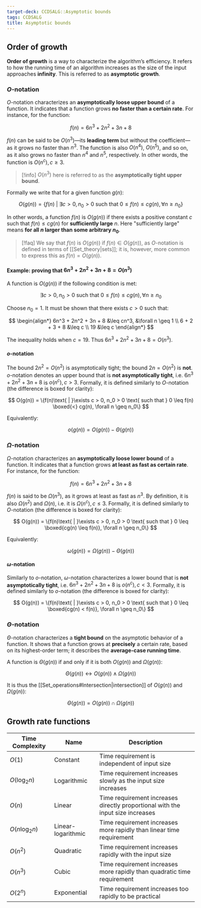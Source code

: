 ```yaml
---
target-deck: CCDSALG::Asymptotic bounds
tags: CCDSALG
title: Asymptotic bounds
---
```


## Order of growth

**Order of growth** is a way to characterize the algorithm’s efficiency. It refers to how the running time of an algorithm increases as the size of the input approaches **infinity**. This is referred to as **asymptotic growth**.
<!--ID: 1718172269128-->

### $O$-notation

$O$-notation characterizes an **asymptotically loose upper bound** of a function. It indicates that a function grows **no faster than a certain rate**. For instance, for the function:

$$
f(n) = 6n^3 + 2n^2 + 3n + 8
$$

$f(n)$ can be said to be $O(n^3)$—its **leading term** but without the coefficient—as it grows no faster than $n^3$. The function is also $O(n^4)$, $O(n^5)$, and so on, as it also grows no faster than $n^4$ and $n^5$, respectively. In other words, the function is $O(n^c), c \geq 3$.

>[!info] $O(n^3)$ here is referred to as the **asymptotically tight upper bound**.

Formally we write that for a given function $g(n)$:

$$
O(g(n)) = \{f(n)\text{ | }\exists c > 0, n_0 > 0 \text{ such that } 0 \leq f(n) \leq cg(n), \forall n \geq n_0\}
$$

In other words, a function $f(n)$ is $O(g(n))$ if there exists a positive constant $c$ such that $f(n) \leq cg(n)$ for **sufficiently large** $n$. Here "sufficiently large" means **for all $n$ larger than some arbitrary $n_0$**.

>[!faq] We say that $f(n)$ is $O(g(n))$ if $f(n) \in O(g(n))$, as $O$-notation is defined in terms of [[Set_theory|sets]]; it is, however, more common to express this as $f(n) = O(g(n))$.

<!--ID: 1718172269133-->

#### Example: proving that $6n^3 + 2n^2 + 3n + 8 = O(n^3)$

A function is $O(g(n))$ if the following condition is met:

$$
\exists c > 0, n_0 > 0 \text{ such that } 0 \leq f(n) \leq cg(n), \forall n \geq n_0
$$

Choose $n_0 = 1$. It must be shown that there exists $c > 0$ such that:

$$
\begin{align*}
6n^3 + 2n^2 + 3n + 8 &\leq cn^3, &\forall n \geq 1 \\
6 + 2 + 3 + 8 &\leq c \\
19 &\leq c
\end{align*}
$$

The inequality holds when $c = 19$. Thus $6n^3 + 2n^2 + 3n + 8 = O(n^3)$.

<!--ID: 1718172269136-->

#### $o$-notation

The bound $2n^2 = O(n^2)$ is asymptotically tight; the bound $2n = O(n^2)$ is **not**. $o$-notation denotes an upper bound that is **not asymptotically tight**, i.e. $6n^3 + 2n^2 + 3n + 8$ is $o(n^c), c > 3$. Formally, it is defined similarly to $O$-notation (the difference is boxed for clarity):

$$
O(g(n)) = \{f(n)\text{ | }\exists c > 0, n_0 > 0 \text{ such that } 0 \leq f(n) \boxed{<} cg(n), \forall n \geq n_0\}
$$

Equivalently:

$$
o(g(n)) = O(g(n)) - \Theta(g(n))
$$

<!--ID: 1718172269138-->

### $\Omega$-notation

$\Omega$-notation characterizes an **asymptotically loose lower bound** of a function. It indicates that a function grows **at least as fast as certain rate**. For instance, for the function:

$$
f(n) = 6n^3 + 2n^2 + 3n + 8
$$

$f(n)$ is said to be $\Omega(n^3)$, as it grows at least as fast as $n^3$. By definition, it is also $\Omega(n^2)$ and $\Omega(n)$, i.e. it is $\Omega(n^c), c \leq 3$. Formally, it is defined similarly to $O$-notation (the difference is boxed for clarity):

$$
O(g(n)) = \{f(n)\text{ | }\exists c > 0, n_0 > 0 \text{ such that } 0 \leq \boxed{cg(n) \leq f(n)}, \forall n \geq n_0\}
$$

Equivalently:

$$
\omega(g(n)) = \Omega(g(n)) - \Theta(g(n))
$$

<!--ID: 1718172269141-->

#### $\omega$-notation

Similarly to $o$-notation, $\omega$-notation characterizes a lower bound that is **not asymptotically tight**, i.e. $6n^3 + 2n^2 + 3n + 8$ is $o(n^c), c < 3$. Formally, it is defined similarly to $o$-notation (the difference is boxed for clarity):

$$
O(g(n)) = \{f(n)\text{ | }\exists c > 0, n_0 > 0 \text{ such that } 0 \leq \boxed{cg(n) < f(n)}, \forall n \geq n_0\}
$$

<!--ID: 1718172269143-->

### $\Theta$-notation

$\Theta$-notation characterizes a **tight bound** on the asymptotic behavior of a function. It shows that a function grows at **precisely** a certain rate, based on its highest-order term; it describes the **average-case running time**.

A function is $\Theta(g(n))$ if and only if it is both $O(g(n))$ and $\Omega(g(n))$:

$$
\Theta(g(n)) \leftrightarrow O(g(n)) \land \Omega(g(n))
$$

It is thus the [[Set_operations#Intersection|intersection]] of $O(g(n))$ and $\Omega(g(n))$:

$$
\Theta(g(n)) = O(g(n)) \cap \Omega(g(n))
$$

<!--ID: 1718172269146-->

## Growth rate functions

| Time Complexity | Name | Description |
|---|---|---|
| $O(1)$ | Constant | Time requirement is independent of input size |
| $O(\log_2 n)$ | Logarithmic | Time requirement increases slowly as the input size increases |
| $O(n)$ | Linear | Time requirement increases directly proportional with the input size increases |
| $O(n \log_2 n)$ | Linear-logarithmic | Time requirement increases more rapidly than linear time requirement |
| $O(n^2)$ | Quadratic | Time requirement increases rapidly with the input size |
| $O(n^3)$ | Cubic | Time requirement increases more rapidly than quadratic time requirement |
| $O(2^n)$ | Exponential | Time requirement increases too rapidly to be practical |

<!--ID: 1718172269148-->
